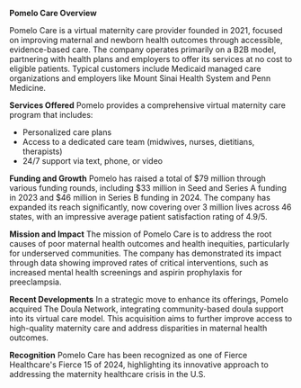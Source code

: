 **Pomelo Care Overview**

Pomelo Care is a virtual maternity care provider founded in 2021, focused on improving maternal and newborn health outcomes through accessible, evidence-based care. The company operates primarily on a B2B model, partnering with health plans and employers to offer its services at no cost to eligible patients. Typical customers include Medicaid managed care organizations and employers like Mount Sinai Health System and Penn Medicine.

**Services Offered**
Pomelo provides a comprehensive virtual maternity care program that includes:
- Personalized care plans
- Access to a dedicated care team (midwives, nurses, dietitians, therapists)
- 24/7 support via text, phone, or video

**Funding and Growth**
Pomelo has raised a total of $79 million through various funding rounds, including $33 million in Seed and Series A funding in 2023 and $46 million in Series B funding in 2024. The company has expanded its reach significantly, now covering over 3 million lives across 46 states, with an impressive average patient satisfaction rating of 4.9/5.

**Mission and Impact**
The mission of Pomelo Care is to address the root causes of poor maternal health outcomes and health inequities, particularly for underserved communities. The company has demonstrated its impact through data showing improved rates of critical interventions, such as increased mental health screenings and aspirin prophylaxis for preeclampsia.

**Recent Developments**
In a strategic move to enhance its offerings, Pomelo acquired The Doula Network, integrating community-based doula support into its virtual care model. This acquisition aims to further improve access to high-quality maternity care and address disparities in maternal health outcomes.

**Recognition**
Pomelo Care has been recognized as one of Fierce Healthcare's Fierce 15 of 2024, highlighting its innovative approach to addressing the maternity healthcare crisis in the U.S.